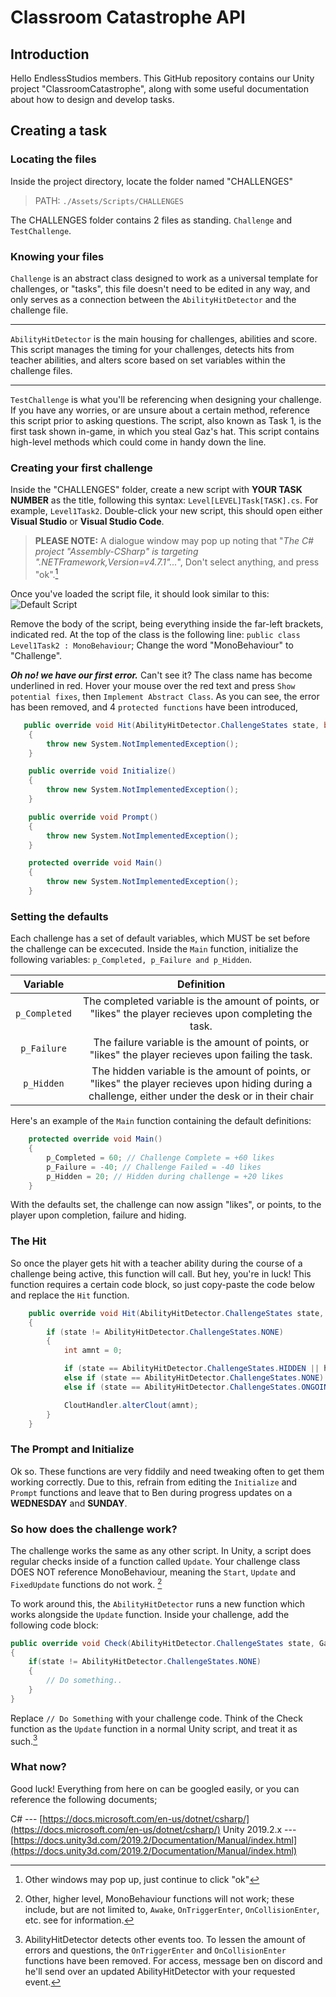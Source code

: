 # Classroom Catastrophe API
## Introduction
Hello EndlessStudios members. This GitHub repository contains our Unity project "ClassroomCatastrophe", along with some useful documentation about how to design and develop tasks.

## Creating a task
### Locating the files
Inside the project directory, locate the folder named "CHALLENGES"
> PATH: `./Assets/Scripts/CHALLENGES`

The CHALLENGES folder contains 2 files as standing. `Challenge` and `TestChallenge`. 

### Knowing your files
`Challenge` is an abstract class designed to work as a universal template for challenges, or "tasks", this file doesn't need to be edited in any way, and only serves as a connection between the `AbilityHitDetector` and the challenge file.

---

`AbilityHitDetector` is the main housing for challenges, abilities and score. This script manages the timing for your challenges, detects hits from teacher abilities, and alters score based on set variables within the challenge files.

---

`TestChallenge` is what you'll be referencing when designing your challenge. If you have any worries, or are unsure about a certain method, reference this script prior to asking questions. The script, also known as Task 1, is the first task shown in-game, in which you steal Gaz's hat. This script contains high-level methods which could come in handy down the line.

### Creating your first challenge
Inside the "CHALLENGES" folder, create a new script with **YOUR TASK NUMBER** as the title, following this syntax: `Level[LEVEL]Task[TASK].cs`. For example, `Level1Task2`.
Double-click your new script, this should open either **Visual Studio** or **Visual Studio Code**.

> **PLEASE NOTE:**
> A dialogue window may pop up noting that "*The C# project "Assembly-CSharp" is targeting ".NETFramework,Version=v4.7.1"...*", Don't select anything, and press "ok".[^1]

[^1]: Other windows may pop up, just continue to click "ok"

Once you've loaded the script file, it should look similar to this:
![Default Script](https://i.imgur.com/cpjKsKi.png)

Remove the body of the script, being everything inside the far-left brackets, indicated red.
At the top of the class is the following line: `public class Level1Task2 : MonoBehaviour`; Change the word "MonoBehaviour" to "Challenge".

***Oh no! we have our first error.***
Can't see it? The class name has become underlined in red. Hover your mouse over the red text and press `Show potential fixes`, then `Implement Abstract Class`. As you can see, the error has been removed, and 4 `protected functions` have been introduced, 

```c#
   public override void Hit(AbilityHitDetector.ChallengeStates state, bool hiding)
    {
        throw new System.NotImplementedException();
    }

    public override void Initialize()
    {
        throw new System.NotImplementedException();
    }

    public override void Prompt()
    {
        throw new System.NotImplementedException();
    }

    protected override void Main()
    {
        throw new System.NotImplementedException();
    }
```

### Setting the defaults
Each challenge has a set of default variables, which MUST be set before the challenge can be excecuted. Inside the `Main` function, initialize the following variables: `p_Completed, p_Failure and p_Hidden`.

| Variable | Definition |
|:--------:|:----------:|
|`p_Completed`|The completed variable is the amount of points, or "likes" the player recieves upon completing the task.|
|`p_Failure`|The failure variable is the amount of points, or "likes" the player recieves upon failing the task.|
|`p_Hidden`|The hidden variable is the amount of points, or "likes" the player recieves upon hiding during a challenge, either under the desk or in their chair|

Here's an example of the `Main` function containing the default definitions:
```c#
    protected override void Main()
    {
        p_Completed = 60; // Challenge Complete = +60 likes
        p_Failure = -40; // Challenge Failed = -40 likes
        p_Hidden = 20; // Hidden during challenge = +20 likes
    }
```
With the defaults set, the challenge can now assign "likes", or points, to the player upon completion, failure and hiding.

### The Hit
So once the player gets hit with a teacher ability during the course of a challenge being active, this function will call. But hey, you're in luck! This function requires a certain code block, so just copy-paste the code below and replace the `Hit` function.
```c#
    public override void Hit(AbilityHitDetector.ChallengeStates state, bool hiding)
    {
        if (state != AbilityHitDetector.ChallengeStates.NONE)
        {
            int amnt = 0;

            if (state == AbilityHitDetector.ChallengeStates.HIDDEN || hiding) amnt = p_Hidden;
            else if (state == AbilityHitDetector.ChallengeStates.NONE) amnt = 0;
            else if (state == AbilityHitDetector.ChallengeStates.ONGOING) amnt = p_Failure;

            CloutHandler.alterClout(amnt);
        }
    }
```

### The Prompt and Initialize
Ok so. These functions are very fiddily and need tweaking often to get them working correctly. Due to this, refrain from editing the `Initialize` and `Prompt` functions and leave that to Ben during progress updates on a **WEDNESDAY** and **SUNDAY**.

### So how does the challenge work?
The challenge works the same as any other script. In Unity, a script does regular checks inside of a function called `Update`. Your challenge class DOES NOT reference MonoBehaviour, meaning the `Start`, `Update` and `FixedUpdate` functions do not work. [^2]

[^2]: Other, higher level, MonoBehaviour functions will not work; these include, but are not limited to, `Awake`, `OnTriggerEnter`, `OnCollisionEnter`, etc. see [^3] for information.

To work around this, the `AbilityHitDetector` runs a new function which works alongside the `Update` function. Inside your challenge, add the following code block:
```c#
public override void Check(AbilityHitDetector.ChallengeStates state, GameObject player)
{
	if(state != AbilityHitDetector.ChallengeStates.NONE)
    {
		// Do something..
	}
}
```
Replace `// Do Something` with your challenge code. Think of the Check function as the `Update` function in a normal Unity script, and treat it as such.[^3]

[^3]: AbilityHitDetector detects other events too. To lessen the amount of errors and questions, the `OnTriggerEnter` and `OnCollisionEnter` functions have been removed. For access, message ben on discord and he'll send over an updated AbilityHitDetector with your requested event.

### What now?
Good luck! Everything from here on can be googled easily, or you can reference the following documents;

C# --- [https://docs.microsoft.com/en-us/dotnet/csharp/](https://docs.microsoft.com/en-us/dotnet/csharp/)
Unity 2019.2.x --- [https://docs.unity3d.com/2019.2/Documentation/Manual/index.html](https://docs.unity3d.com/2019.2/Documentation/Manual/index.html)
